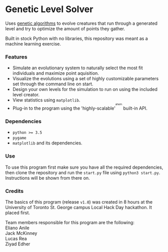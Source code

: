 # Genetic Level Solver
Uses [genetic algorithms](https://en.wikipedia.org/wiki/Genetic_algorithm) to evolve creatures that run through a generated level and try to optimize the amount of points they gather.

Built in stock Python with no libraries, this repository was meant as a machine learning exercise.


### Features

  * Simulate an evolutionary system to naturally select the most fit individuals and maximize point aquisition.
  * Visualize the evolutions using a set of highly customizable parameters set through the command line on start.
  * Design your own levels for the simulation to run on using the included level creator.
  * View statistics using `matplotlib`.
  * Plug-in to the program using the 'highly-scalable'<sup><sup><sup>ahem</sup></sup></sup> built-in API.


### Dependencies

  * `python >= 3.5`
  * `pygame`
  * `matplotlib` and its dependencies.


### Use
To use this program first make sure you have all the required dependencies, then clone the repository and run the `start.py` file using `python3 start.py`. Instructions will be shown from there on.


### Credits
The basics of this program (release `v1.0`) was created in 8 hours at the University of Toronto St. George campus Local Hack Day hackathon. It placed first.

Team members responsible for this program are the following:<br />
Eliano Anile<br />
Jack McKinney<br />
Lucas Rea<br />
Ziyad Edher<br />
